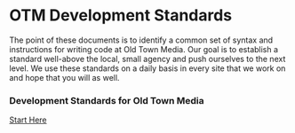 # OTM Development Standards

The point of these documents is to identify a common set of syntax and instructions for writing code at Old Town Media. Our goal is to establish a standard well-above the local, small agency and push ourselves to the next level. We use these standards on a daily basis in every site that we work on and hope that you will as well. 

### Development Standards for Old Town Media

[Start Here](http://oldtownmedia.github.io/otm-development-standards/)
